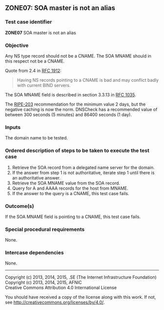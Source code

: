 ## ZONE07: SOA master is not an alias

### Test case identifier
**ZONE07** SOA master is not an alias

### Objective

Any NS type record should not be a CNAME. The SOA MNAME should in this
respect not be a CNAME.

Quote from 2.4 in [RFC 1912](https://tools.ietf.org/html/rfc1912):

> Having NS records pointing to a CNAME is bad and may conflict badly
> with current BIND servers.

The SOA MNAME field is described in section 3.3.13 in
[RFC 1035](https://tools.ietf.org/html/rfc1035).

The [RIPE-203](https://www.ripe.net/ripe/docs/ripe-203) recommendation
for the minimum value 2 days, but the negative caching is now the norm.
DNSCheck has a recommended value of between 300 seconds (5 minutes) and
86400 seconds (1 day).

### Inputs

The domain name to be tested.

### Ordered description of steps to be taken to execute the test case

1. Retrieve the SOA record from a delegated name server for the domain.
2. If the answer from step 1 is not authoritative, iterate step 1 until there is an authoritative answer.
3. Retrieve the SOA MNAME value from the SOA record.
4. Query for A and AAAA records for the host from MNAME.
5. If the answer to the query is a CNAME, this test case fails.

### Outcome(s)

If the SOA MNAME field is pointing to a CNAME, this test case fails.

### Special procedural requirements

None.

### Intercase dependencies

None.

-------

Copyright (c) 2013, 2014, 2015, .SE (The Internet Infrastructure Foundation)  
Copyright (c) 2013, 2014, 2015, AFNIC  
Creative Commons Attribution 4.0 International License

You should have received a copy of the license along with this
work.  If not, see <http://creativecommons.org/licenses/by/4.0/>.
